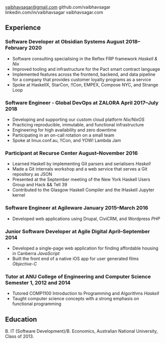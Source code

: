 vaibhavsagar@gmail.com  github.com/vaibhavsagar 
linkedin.com/in/vaibhavsagar  vaibhavsagar.com

## Experience

### Software Developer at Obsidian Systems August 2018–February 2020

  - Software consulting specialising in the Reflex FRP framework
    *Haskell & Nix*
  - Improved tooling and infrastructure for the Pact smart contract
    language
  - Implemented features across the frontend, backend, and data pipeline
    for a company that provides customer loyalty programs as a service
  - Spoke at HaskellX, StarCon, \!\!Con, EMPEX, Compose NYC, and Strange
    Loop

### Software Engineer - Global DevOps at ZALORA April 2017–July 2018

  - Developing and supporting our custom cloud platform *Nix/NixOS*
  - Practicing reproducible, immutable, and functional infrastructure
  - Engineering for high availability and zero downtime
  - Participating in an on-call rotation on a small team
  - Spoke at linux.conf.au, \!\!Con, and YOW\! Lambda Jam

### Participant at Recurse Center August–November 2016

  - Learned Haskell by implementing Git parsers and serialisers
    *Haskell*
  - Made a Git internals workshop and a web service that serves a Git
    repository as JSON
  - Presented at the September meeting of the New York Haskell Users
    Group and Hack && Tell 39
  - Contributed to the Glasgow Haskell Compiler and the IHaskell Jupyter
    kernel

### Software Engineer at Agileware January 2015–March 2016

  - Developed web applications using Drupal, CiviCRM, and Wordpress
    *PHP*

### Junior Software Developer at Agile Digital April–September 2014

  - Developed a single-page web application for finding affordable
    housing in Canberra *JavaScript*
  - Built the front end of a native iOS app for user generated films 
    *Objective-C*

### Tutor at ANU College of Engineering and Computer Science Semester 1, 2012 and 2014

  - Tutored COMP1100 Introduction to Programming and Algorithms
    *Haskell*
  - Taught computer science concepts with a strong emphasis on
    functional programming

## Education

B. IT (Software Development)/B. Economics, Australian National
University, Class of 2013.
